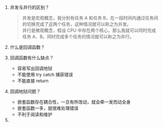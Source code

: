 1. 并发与并行的区别？

   > 并发是宏观概念，我分别有任务 A 和任务 B，在一段时间内通过任务间的切换完成了这两个任务，这种情况就可以称之为并发。  
   > 并行是微观概念，假设 CPU 中存在两个核心，那么我就可以同时完成任务 A、B。同时完成多个任务的情况就可以称之为并行。

2. 什么是回调函数？
3. 回调函数有什么缺点？
   - 容易写出回调地狱
   - 不能使用 try catch 捕获错误
   - 不能直接 return
4. 回调地狱问题？
   - 嵌套函数存在耦合性，一旦有所改动，就会牵一发而动全身
   - 嵌套函数一多，就很难处理错误
   - 不利于阅读和维护
5.
